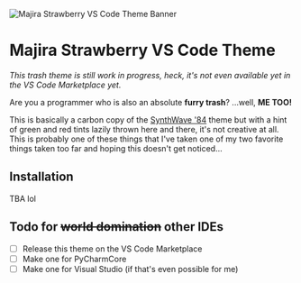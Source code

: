 
![Majira Strawberry VS Code Theme Banner](https://github.com/skepfusky/majira-strawberry-vscode/blob/main/ms-vscode%20repo%20ext.png?raw=true)

# Majira Strawberry VS Code Theme

*This trash theme is still work in progress, heck, it's not even available yet in the VS Code Marketplace yet.*

Are you a programmer who is also an absolute **furry trash**? ...well, **ME TOO!**

This is basically a carbon copy of the [SynthWave '84](https://github.com/robb0wen/synthwave-vscode)
theme but with a hint of green and red tints lazily thrown here and there, it's not creative at all. This is probably one of these things that I've taken one of my two favorite things taken too far and hoping this doesn't get noticed...

## Installation

TBA lol

## Todo for ~~world domination~~ other IDEs

- [ ] Release this theme on the VS Code Marketplace
- [ ] Make one for PyCharmCore
- [ ] Make one for Visual Studio (if that's even possible for me)

